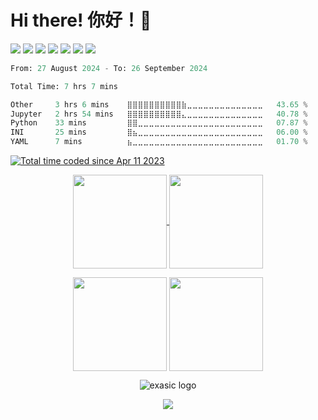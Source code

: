 # Hi there! 你好！👋

<p>
  <!-- <a href="https://www.linkedin.com/in/ted-tongwu/"><img src="https://img.shields.io/badge/LinkedIn-0077B5?style=for-the-badge&logo=linkedin&logoColor=white"/></a> -->
  <a href="https://leetcode.com/TedWoo/"><img src="https://img.shields.io/badge/-LeetCode-FFA116?style=for-the-badge&logo=LeetCode&logoColor=black"/></a>
  <a href="https://steamcommunity.com/id/TedWu/"><img src="https://img.shields.io/badge/Steam-000000?style=for-the-badge&logo=steam&logoColor=white"/></a>
  <a href=""><img src="https://img.shields.io/badge/chatGPT-74aa9c?style=for-the-badge&logo=openai&logoColor=white"/></a>
  <a href=""><img src="https://img.shields.io/badge/mac%20os-000000?style=for-the-badge&logo=macos&logoColor=F0F0F0"/></a>
  <a href=""><img src="https://img.shields.io/badge/Windows-0078D6?style=for-the-badge&logo=windows&logoColor=white"/></a>
  <a href=""><img src="https://img.shields.io/badge/Ubuntu-E95420?style=for-the-badge&logo=ubuntu&logoColor=white"/></a>
  <a href=""><img src="https://img.shields.io/badge/Switch-E60012?style=for-the-badge&logo=nintendo-switch&logoColor=white"/></a>
  <!-- <a href=""><img src="https://img.shields.io/badge/Google%20Drive-4285F4?style=for-the-badge&logo=googledrive&logoColor=white" /></a> -->
  <!-- <img alt="PySpark" src="https://img.shields.io/badge/PySpark-ffffff?style=for-the-badge&logo=apachespark&logoColor=#E35A16">
  <a href=""><img src="https://img.shields.io/badge/Hetzner-D50C2D?style=for-the-badge&logo=hetzner&logoColor=white"/></a>
  <a href=""><img src="https://img.shields.io/badge/PyTorch-EE4C2C?style=for-the-badge&logo=pytorch&logoColor=white"/></a>
  <a href=""><img src="https://img.shields.io/badge/TensorFlow-FF6F00?style=for-the-badge&logo=tensorflow&logoColor=white"/></a> -->
</p>


<!--START_SECTION:waka-->

```python
From: 27 August 2024 - To: 26 September 2024

Total Time: 7 hrs 7 mins

Other     3 hrs 6 mins    ⣿⣿⣿⣿⣿⣿⣿⣿⣿⣿⣷⣀⣀⣀⣀⣀⣀⣀⣀⣀⣀⣀⣀⣀⣀   43.65 %
Jupyter   2 hrs 54 mins   ⣿⣿⣿⣿⣿⣿⣿⣿⣿⣿⣄⣀⣀⣀⣀⣀⣀⣀⣀⣀⣀⣀⣀⣀⣀   40.78 %
Python    33 mins         ⣿⣿⣀⣀⣀⣀⣀⣀⣀⣀⣀⣀⣀⣀⣀⣀⣀⣀⣀⣀⣀⣀⣀⣀⣀   07.87 %
INI       25 mins         ⣿⣦⣀⣀⣀⣀⣀⣀⣀⣀⣀⣀⣀⣀⣀⣀⣀⣀⣀⣀⣀⣀⣀⣀⣀   06.00 %
YAML      7 mins          ⣦⣀⣀⣀⣀⣀⣀⣀⣀⣀⣀⣀⣀⣀⣀⣀⣀⣀⣀⣀⣀⣀⣀⣀⣀   01.70 %
```

<!--END_SECTION:waka-->
<p>
  <a href="https://wakatime.com/@4e43b44f-429e-4c01-b2e3-4e932baefd36"><img src="https://wakatime.com/badge/user/4e43b44f-429e-4c01-b2e3-4e932baefd36.svg" alt="Total time coded since Apr 11 2023" /></a>
</p>

<p align="center">
  <a href="https://github.com/TongWu">
    <img align="center"
         height="150em"
         src="https://github-readme-stats.vercel.app/api?username=TongWu&show_icons=true&include_all_commits=true&count_private=true&theme=apprentice&hide_border=true&bg_color=0D1117&hide=prs,issues&hide_rank=true" />
  </a>
  <a href="https://github.com/TongWu">
    <img align="center"
         height="150em"
         src="https://github-readme-stats.vercel.app/api/top-langs?username=TongWu&show_icons=true&include_all_commits=true&count_private=true&theme=apprentice&hide_border=true&bg_color=0D1117&layout=compact&hide=jupyter%20notebook,html" />
  </a>
</p>

<p align="center">
    <img align="center"
         height="150em"
         src="https://github-profile-summary-cards.vercel.app/api/cards/profile-details?username=tongwu&theme=github_dark" />
    <img align="center"
         height="150em"
         src="http://github-profile-summary-cards.vercel.app/api/cards/productive-time?username=tongwu&theme=github_dark&utcOffset=8" />
  </a>
</p>
  <!--
  <a href="https://github.com/TongWu">
    <img align="center"
         height="150em"
         src="https://github-readme-stats.vercel.app/api/wakatime?username=TedWu&layout=default&theme=dark&langs_count=10&count_private=true&include_all_commits=true" />
  </a>
-->
<p align="center">
  <img src="https://skillicons.dev/icons?i=c,cpp,python,r,java,mysql,mongodb,matlab,pytorch,tensorflow,docker,postman,linux,arduino,raspberrypi&theme=dark" alt="exasic logo" />
</p>
<p align="center">
  <a href="https://github.com/TongWu">
    <img
      align="center"
      src="https://github-profile-trophy.vercel.app/?username=TongWu&theme=onedark&no-frame=true&row=1&&margin-w=20&no-bg=true"/>
  </a>
</a>
</p>


